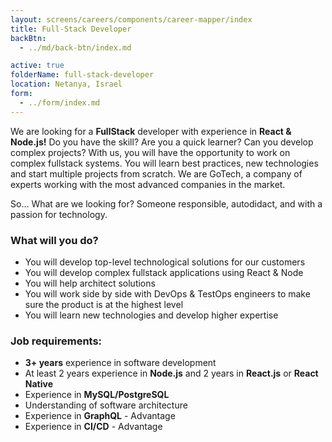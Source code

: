 ```yaml
---
layout: screens/careers/components/career-mapper/index
title: Full-Stack Developer
backBtn:
  - ../md/back-btn/index.md

active: true
folderName: full-stack-developer
location: Netanya, Israel
form:
  - ../form/index.md
---
```


We are looking for a **FullStack** developer with experience in **React & Node.js!**
Do you have the skill?
Are you a quick learner?
Can you develop complex projects?
With us, you will have the opportunity to work on complex fullstack systems.
You will learn best practices, new technologies and start multiple projects from scratch.
We are GoTech, a company of experts working with the most advanced companies in the market.

So… What are we looking for?
Someone responsible, autodidact, and with a passion for technology.

### What will you do?

- You will develop top-level technological solutions for our customers
- You will develop complex fullstack applications using React & Node
- You will help architect solutions
- You will work side by side with DevOps & TestOps engineers to make sure the product is at the highest level
- You will learn new technologies and develop higher expertise

### Job requirements:

- **3+ years** experience in software development
- At least 2 years experience in **Node.js** and 2 years in **React.js** or **React Native**
- Experience in **MySQL/PostgreSQL**
- Understanding of software architecture
- Experience in **GraphQL** - Advantage
- Experience in **CI/CD** - Advantage

